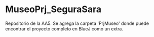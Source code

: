 # MuseoPrj_SeguraSara
Repositorio de la AA5. 
Se agrega la carpeta 'PrjMuseo' donde puede encontrar el proyecto completo en BlueJ como un extra.
